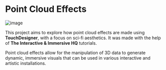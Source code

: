 # Point Cloud Effects

![image](https://github.com/user-attachments/assets/f25952e7-dea2-4227-855c-7eeb71fa8b65)


This project aims to explore how point cloud effects are made using **TouchDesigner**, with a focus on sci-fi aesthetics. It was made with the help of **The Interactive & Immersive HQ** tutorials.  

Point cloud effects allow for the manipulation of 3D data to generate dynamic, immersive visuals that can be used in various interactive and artistic installations.
